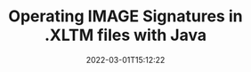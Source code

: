 ---
############################# Static ############################
layout: "auto-gen"
date: 2022-03-01T15:12:22
draft: false
otherformats: 
breadcrumb: put IMAGE signature on XLTM for Java

############################# Head ############################
head_title: "Adding IMAGE signatures in a XLTM file with Java"
head_description: "Put IMAGE Signature on XLTM file for Java using a few lines of code. Use the GroupDocs Document Signature API to sign dozens file formats."

############################# Header ############################
title: "Operating IMAGE Signatures in .XLTM files with Java"
description: "How to {{OPERATION}} IMAGE Signature with a few lines of Java code"
bg_image: "https://cms.admin.containerize.com/templates/aspose/App_Themes/V3/images/bg/header1.png"
bg_overlay: false
button:
    enable: true

############################# SubMenu ############################
submenu:
    enable: true

    left:
        img_alt: "GroupDocs.Signature for Java"
        image: "https://cms.admin.containerize.com/templates/groupdocs/images/product-logos/90x90-noborder/groupdocs-signature-java.png"
        product: "GroupDocs.Signature"
        platform: "Java"



############################# About ############################
about:
    enable: true
    title: "About GroupDocs.Signature for Java API"
    content: |
        [GroupDocs.Signature for Java](https://products.groupdocs.com/signature/java/) is a advanced .NET API to electronically sign digital documents using various signature types such as text, image, barcode, QR-code, stamp, form-field and metadata. Users can load, edit, validate, save, remove, preview and search digital signatures within PDF, Microsoft Word, Excel worksheets, PowerPoint presentations, Adobe Photoshop, metafiles and image file formats, with additional support for customizing signature properties as needed.
    

overview:
    enable: true
    content: |
        Sign your XLTM files with IMAGE signatures using Java easily. You can use just a couple of Java code lines in any platform of your choice like - Windows, Linux, macOS.
        You can put IMAGE on XLTM file in a very convenient way and for free. Besides that it is possible to sign XLTM files using advanced IMAGE options. 
        
        There are a lot of options features to sign XLTM which you may use for your purposes:

        * IMAGE position on the page can be set up as absolutely as relatively;;
        * One IMAGE signature may be placed on specified pages of multi-page documents;;
        * A lot of additional signature features like color, size, border etc. are available..
        
        There are also saving options for signed XLTM file:

        * after signing file might be saved with other supported format;
        * furthermore file can be encrypted with password or saved to memory stream.

        Signing XLTM files with IMAGE provides vast amount opportunities for users. Moreover there is no need for any additional software installed - like MS Office, Open Office, Adobe Acrobat Reader etc.


############################# Steps ############################
steps:
    enable: true
    title_left: "Steps to sign XLTM with IMAGE in Java"
    content_left: |
        [GroupDocs.Signature for Java](https://products.groupdocs.com/signature/java/) provides ability to sign XLTM documents with IMAGE signatures quick and easily.
        
        * Create an instance of Signature class providing XLTM file supposed to signing as path or memory stream
        * Instantiate SignOptions class and set all demanded data.
        * Invoke the Signature.Sign passing output XLTM file or memory stream

    title_right: "System Requirements"
    content_right: |
        Documents signing with GroupDocs.Signature for Java can be performed in just a few simple steps. Our APIs are supported on all major platforms and operating systems. Before executing the code below, make sure you have the following prerequisites installed on your system.

        * Operating systems: Microsoft Windows, Linux, MacOS
        * Development environments: NetBeans, Intellij IDEA, Eclipse, etc.
        * Java runtime: J2SE 6.0 and above
        * Get the latest GroupDocs.Signature for Java from [Maven](https://repository.groupdocs.com/webapp/#/artifacts/browse/tree/General/repo/com/groupdocs/groupdocs-signature)
         
    code: |
        ```java    
                // Instantiate Signature for XLTM file
        string filePath = "input.xltm";
        // Set up output XLTM file
        string outputFilePath = "input.xltm";

        Signature signature = new Signature(filePath);

        //Provide sign options
        TextSignOptions options = new TextSignOptions("John Smith");

        // set signature position
        options.setLeft(50);
        options.setTop(50);

        // sign XLTM document
        SignResult result = signature.sign(outputFilePath, options);

        ```

demos:
    enable: true
    title: "Signing XLTM documents with IMAGE Live Demo"
    content: |
       Sign XLTM file with IMAGE signature right now by visiting the [GroupDocs.Signature App](https://products.groupdocs.app/signature/family) website. Free online demo waiting for you.
          

more_formats:
    enable: true
    title: "Other supported IMAGE signatures for Java"
    content: "You can also sign XLTM with other signature types. Please see the list below."
       
       
back_to_top:
    enable: true
---